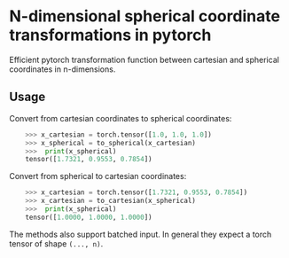 # N-dimensional spherical coordinate transformations in pytorch
Efficient pytorch transformation function between cartesian and spherical coordinates in n-dimensions.

## Usage
Convert from cartesian coordinates to spherical coordinates:

```python
    >>> x_cartesian = torch.tensor([1.0, 1.0, 1.0])
    >>> x_spherical = to_spherical(x_cartesian)
    >>>  print(x_spherical)
    tensor([1.7321, 0.9553, 0.7854])
```

Convert from spherical to cartesian coordinates:

```python
    >>> x_cartesian = torch.tensor([1.7321, 0.9553, 0.7854])
    >>> x_cartesian = to_cartesian(x_spherical)
    >>>  print(x_spherical)
    tensor([1.0000, 1.0000, 1.0000])
```

The methods also support batched input. In general they expect a torch tensor of shape `(..., n)`.